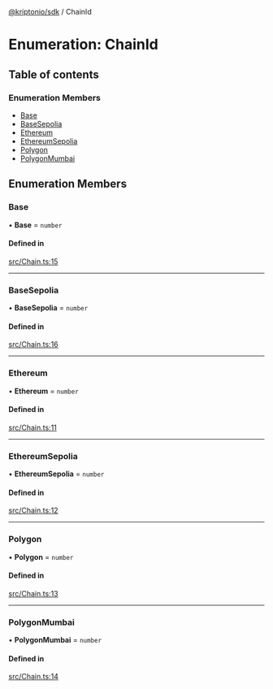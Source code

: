 [@kriptonio/sdk](../README.md) / ChainId

# Enumeration: ChainId

## Table of contents

### Enumeration Members

- [Base](ChainId.md#base)
- [BaseSepolia](ChainId.md#basesepolia)
- [Ethereum](ChainId.md#ethereum)
- [EthereumSepolia](ChainId.md#ethereumsepolia)
- [Polygon](ChainId.md#polygon)
- [PolygonMumbai](ChainId.md#polygonmumbai)

## Enumeration Members

### Base

• **Base** = `number`

#### Defined in

[src/Chain.ts:15](https://github.com/kriptonio/sdk/blob/81ecf53/src/Chain.ts#L15)

___

### BaseSepolia

• **BaseSepolia** = `number`

#### Defined in

[src/Chain.ts:16](https://github.com/kriptonio/sdk/blob/81ecf53/src/Chain.ts#L16)

___

### Ethereum

• **Ethereum** = `number`

#### Defined in

[src/Chain.ts:11](https://github.com/kriptonio/sdk/blob/81ecf53/src/Chain.ts#L11)

___

### EthereumSepolia

• **EthereumSepolia** = `number`

#### Defined in

[src/Chain.ts:12](https://github.com/kriptonio/sdk/blob/81ecf53/src/Chain.ts#L12)

___

### Polygon

• **Polygon** = `number`

#### Defined in

[src/Chain.ts:13](https://github.com/kriptonio/sdk/blob/81ecf53/src/Chain.ts#L13)

___

### PolygonMumbai

• **PolygonMumbai** = `number`

#### Defined in

[src/Chain.ts:14](https://github.com/kriptonio/sdk/blob/81ecf53/src/Chain.ts#L14)
